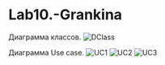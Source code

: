 # Lab10.-Grankina
Диаграмма классов.
![DClass](https://user-images.githubusercontent.com/71186521/206245002-1aa0d911-8949-4d16-a5f3-c035563341d9.png)


Диаграмма Use case.
![UC1](https://user-images.githubusercontent.com/71186521/206245047-af6c7f79-02e6-4428-a867-7bb510058a83.png)
![UC2](https://user-images.githubusercontent.com/71186521/206245070-c39a9c3a-098f-4d91-b4cf-eea95775e24a.png)
![UC3](https://user-images.githubusercontent.com/71186521/206245093-7df84609-f33e-4650-9860-1e0991acb4f0.png)
